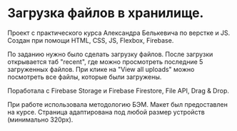 # Загрузка файлов в хранилище.

Проект с практического курса Александра Белькевича по верстке и JS. Создан при помощи HTML, CSS, JS, Flexbox, Firebase.

По заданию нужно было сделать загрузку файлов. После загрузки открывается таб "recent", где можно просмотреть последние 5 загруженных файлов. При клике на "View all uploads" можно посмотреть все файлы, которые были загружены.

Поработала с Firebase Storage и Firebase Firestore, File API, Drag & Drop.

При работе использовала методологию БЭМ. Макет был предоставлен на курсе. Страница адаптирована под любой размер устройств (минимально 320px).

